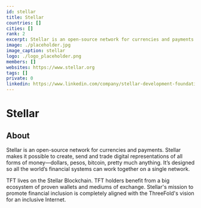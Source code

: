 ```yaml
---
id: stellar
title: Stellar
countries: []
cities: []
rank: 2
excerpt: Stellar is an open-source network for currencies and payments.
image: ./placeholder.jpg
image_caption: stellar
logo: ./logo_placeholder.png
members: []
websites: https://www.stellar.org
tags: []
private: 0
linkedin: https://www.linkedin.com/company/stellar-development-foundation/
---
```


# Stellar

## About

Stellar is an open-source network for currencies and payments. Stellar makes it possible to create, send and trade digital representations of all forms of money—dollars, pesos, bitcoin, pretty much anything. It’s designed so all the world’s financial systems can work together on a single network.

TFT lives on the Stellar Blockchain. TFT holders benefit from a big ecosystem of proven wallets and mediums of exchange. Stellar's mission to promote financial inclusion is completely aligned with the ThreeFold's vision  for an inclusive Internet.

<!-- ## Mission

## Impact

## Powered by ThreeFold

## Join saving our planet!

## Support this project

## TFGrid Solution

### Roadmap -->



